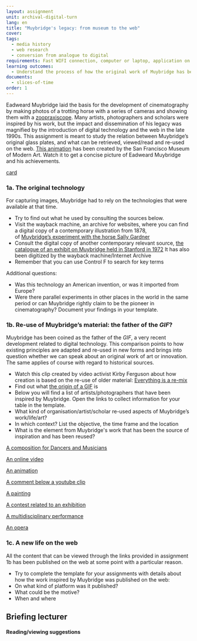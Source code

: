 ```yaml
---
layout: assignment
unit: archival-digital-turn
lang: en
title: "Muybridge's legacy: from museum to the web"
cover:
tags:
  - media history
  - web research
  - conversion from analogue to digital
requirements: Fast WIFI connection, computer or laptop, application on laptop or computer to view video,
learning outcomes:
  - Understand the process of how the original work of Muybridge has been re-used and explain its presence on the web
documents:
  - slices-of-time
order: 1
---
```

Eadweard Muybridge laid the basis for the development of cinematography by making photos of a trotting horse with a series of
cameras and showing them with a [zoopraxiscope](https://en.wikipedia.org/wiki/Zoopraxiscope). Many artists, photographers and scholars were inspired by his work, but the impact and dissemination of his legacy was magnified by the introduction of digital technology and the web in the late 1990s.
This assignment is meant to study the relation between Muybridge’s original glass plates, and what can be retrieved,
viewed/read and re-used on the web.
[This animation](https://youtu.be/wNU7sXkZmSw) has been created by the San Francisco Museum of Modern Art. Watch it to get a concise picture of Eadweard Muybridge and his achievements.

[card](slices-of-time)

<!-- more -->

<!-- briefing-student -->

### 1a. The original technology
<!-- section-contents -->
For capturing images, Muybridge had to rely on the technologies that were available at that time. 
- Try to find out what he used by consulting the sources below. 
- Visit the wayback machine, an archive for websites, where you can find a digital copy of a contemporary illustration from 1878,  
of [Muybridge’s experiment with the horse Sally Gardner](https://web.archive.org/web/20120730172726/http://popartmachine.com/artwork/LOC+1071481/0/The-horse-in-motion,-illus.-by-Muybridge.-)  
- Consult the digital copy of another contemporary relevant source, [the catalogue of an exhibit on Muybridge held in Stanford in 1972](https://archive.org/stream/eadweardmuybridg00maye/eadweardmuybridg00maye_djvu.txt)
It has also been digitized by the wayback machine/Internet Archive
- Remember that you can use Control F to search for key terms

Additional questions:
- Was this technology an American invention, or was it imported from Europe?
- Were there parallel experiments in other places in the world in the same period or can Muybridge rightly claim to be the pioneer in cinematography?
Document your findings in your template. 

<!-- section -->
### 1b. Re-use of Muybridge’s material: the father of the *GIF*?
<!-- section-contents -->

Muybridge has been coined as the father of the *GIF*, a very recent development related to digital technology. This comparison points to how existing principles are adapted and re-used in new forms and brings into question whether we can speak about an original work of art or innovation. The same applies of course with regard to historical sources.  

-  Watch this clip created by video activist Kirby Ferguson about how creation is based on the re-use of older material: [Everything is a re-mix](https://vimeo.com/kirbyferguson/remix2015)
- Find out what [the origin of a GIF](https://en.wikipedia.org/wiki/GIF) is  
- Below you will find a list of artists/photographers that have been inspired by Muybridge. Open the links to collect information for your table in the template. 
- What kind of organisation/artist/scholar re-used aspects of Muybridge’s work/life/art?
- In which context? List the objective, the time frame and the location
- What is the element from Muybridge's work that has been the source of inspiration and has been reused?  

[A composition for Dancers and Musicians](https://vimeo.com/209180993)  

[An online video](https://vimeo.com/131586644)

[An animation](https://vimeo.com/20838105)

[A comment below a youtube clip](https://www.youtube.com/watch?v=5Awo-P3t4Ho&lc=UgiKWyd-N07eEHgCoAEC)

[A painting](https://en.wikipedia.org/wiki/Nude_Descending_a_Staircase%2C_No._2)

[A contest related to an exhibition](https://www.npr.org/sections/pictureshow/2010/06/29/128192659/muybridgewinners?t=1533050973264)

[A multidisciplinary performance](https://youtu.be/t1AWij9twWc)

[An opera](https://en.wikipedia.org/wiki/The_Photographer)

<!-- section -->
### 1c. A new life on the web
<!-- section-contents -->
All the content that can be viewed through the links provided in assignment 1b has been published on the web at some point with a particular reason. 
- Try to complete the template for your assignments with details about how the work inspired by Muybridge was published on the web:
- On what kind of platform was it published?
- What could be the motive?
- When and where



<!-- section -->

<!-- briefing-teacher -->
## Briefing lecturer


#### Reading/viewing  suggestions
